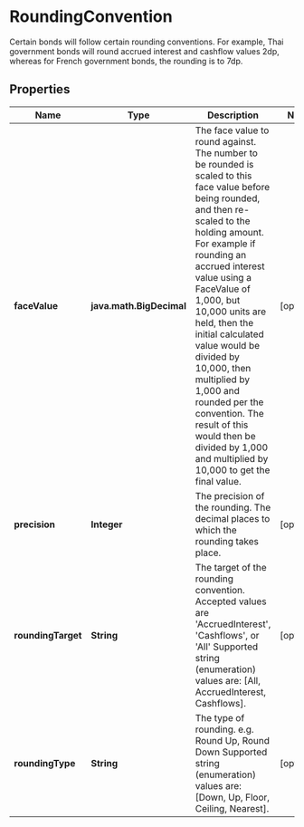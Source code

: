 

# RoundingConvention

Certain bonds will follow certain rounding conventions.  For example, Thai government bonds will round accrued interest and cashflow values 2dp, whereas for  French government bonds, the rounding is to 7dp.

## Properties

| Name | Type | Description | Notes |
|------------ | ------------- | ------------- | -------------|
|**faceValue** | **java.math.BigDecimal** | The face value to round against.  The number to be rounded is scaled to this face value before being rounded, and then re-scaled to the holding amount.  For example if rounding an accrued interest value using a FaceValue of 1,000, but 10,000 units are held,  then the initial calculated value would be divided by 10,000, then multiplied by 1,000 and rounded per the convention.  The result of this would then be divided by 1,000 and multiplied by 10,000 to get the final value. |  [optional] |
|**precision** | **Integer** | The precision of the rounding. The decimal places to which the rounding takes place. |  [optional] |
|**roundingTarget** | **String** | The target of the rounding convention.  Accepted values are &#39;AccruedInterest&#39;, &#39;Cashflows&#39;, or &#39;All&#39;    Supported string (enumeration) values are: [All, AccruedInterest, Cashflows]. |  [optional] |
|**roundingType** | **String** | The type of rounding. e.g. Round Up, Round Down    Supported string (enumeration) values are: [Down, Up, Floor, Ceiling, Nearest]. |  [optional] |



